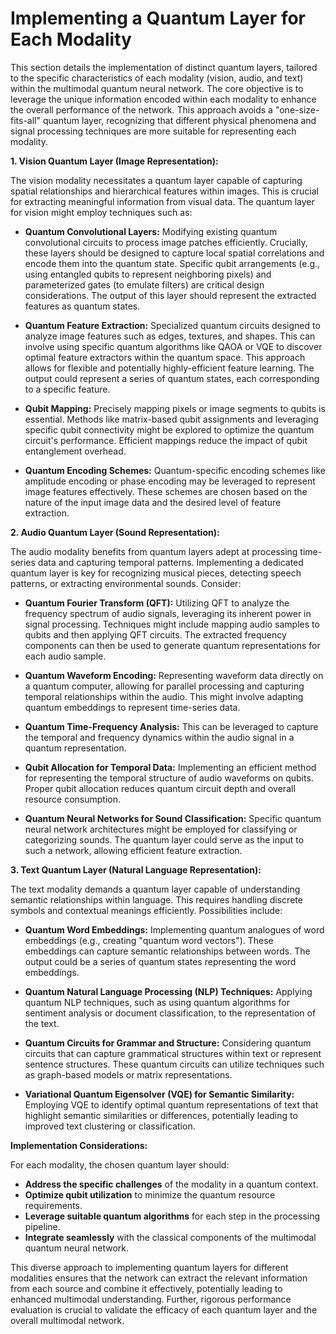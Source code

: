 # Implementing a Quantum Layer for Each Modality

This section details the implementation of distinct quantum layers, tailored to the specific characteristics of each modality (vision, audio, and text) within the multimodal quantum neural network.  The core objective is to leverage the unique information encoded within each modality to enhance the overall performance of the network.  This approach avoids a "one-size-fits-all" quantum layer, recognizing that different physical phenomena and signal processing techniques are more suitable for representing each modality.

**1. Vision Quantum Layer (Image Representation):**

The vision modality necessitates a quantum layer capable of capturing spatial relationships and hierarchical features within images. This is crucial for extracting meaningful information from visual data.  The quantum layer for vision might employ techniques such as:

* **Quantum Convolutional Layers:**  Modifying existing quantum convolutional circuits to process image patches efficiently.  Crucially, these layers should be designed to capture local spatial correlations and encode them into the quantum state. Specific qubit arrangements (e.g., using entangled qubits to represent neighboring pixels) and parameterized gates (to emulate filters) are critical design considerations.  The output of this layer should represent the extracted features as quantum states.

* **Quantum Feature Extraction:**  Specialized quantum circuits designed to analyze image features such as edges, textures, and shapes. This can involve using specific quantum algorithms like QAOA or VQE to discover optimal feature extractors within the quantum space.  This approach allows for flexible and potentially highly-efficient feature learning.  The output could represent a series of quantum states, each corresponding to a specific feature.

* **Qubit Mapping:**  Precisely mapping pixels or image segments to qubits is essential. Methods like matrix-based qubit assignments and leveraging specific qubit connectivity might be explored to optimize the quantum circuit's performance.  Efficient mappings reduce the impact of qubit entanglement overhead.

* **Quantum Encoding Schemes:** Quantum-specific encoding schemes like amplitude encoding or phase encoding may be leveraged to represent image features effectively. These schemes are chosen based on the nature of the input image data and the desired level of feature extraction.


**2. Audio Quantum Layer (Sound Representation):**

The audio modality benefits from quantum layers adept at processing time-series data and capturing temporal patterns. Implementing a dedicated quantum layer is key for recognizing musical pieces, detecting speech patterns, or extracting environmental sounds. Consider:

* **Quantum Fourier Transform (QFT):**  Utilizing QFT to analyze the frequency spectrum of audio signals, leveraging its inherent power in signal processing.  Techniques might include mapping audio samples to qubits and then applying QFT circuits. The extracted frequency components can then be used to generate quantum representations for each audio sample.

* **Quantum Waveform Encoding:**  Representing waveform data directly on a quantum computer, allowing for parallel processing and capturing temporal relationships within the audio.  This might involve adapting quantum embeddings to represent time-series data.

* **Quantum Time-Frequency Analysis:** This can be leveraged to capture the temporal and frequency dynamics within the audio signal in a quantum representation.

* **Qubit Allocation for Temporal Data:** Implementing an efficient method for representing the temporal structure of audio waveforms on qubits.  Proper qubit allocation reduces quantum circuit depth and overall resource consumption.

* **Quantum Neural Networks for Sound Classification:** Specific quantum neural network architectures might be employed for classifying or categorizing sounds. The quantum layer could serve as the input to such a network, allowing efficient feature extraction.


**3. Text Quantum Layer (Natural Language Representation):**

The text modality demands a quantum layer capable of understanding semantic relationships within language. This requires handling discrete symbols and contextual meanings efficiently. Possibilities include:

* **Quantum Word Embeddings:**  Implementing quantum analogues of word embeddings (e.g., creating "quantum word vectors").  These embeddings can capture semantic relationships between words. The output could be a series of quantum states representing the word embeddings.

* **Quantum Natural Language Processing (NLP) Techniques:**  Applying quantum NLP techniques, such as using quantum algorithms for sentiment analysis or document classification, to the representation of the text.

* **Quantum Circuits for Grammar and Structure:**  Considering quantum circuits that can capture grammatical structures within text or represent sentence structures.  These quantum circuits can utilize techniques such as graph-based models or matrix representations.

* **Variational Quantum Eigensolver (VQE) for Semantic Similarity:** Employing VQE to identify optimal quantum representations of text that highlight semantic similarities or differences, potentially leading to improved text clustering or classification.


**Implementation Considerations:**

For each modality, the chosen quantum layer should:

* **Address the specific challenges** of the modality in a quantum context.
* **Optimize qubit utilization** to minimize the quantum resource requirements.
* **Leverage suitable quantum algorithms** for each step in the processing pipeline.
* **Integrate seamlessly** with the classical components of the multimodal quantum neural network.

This diverse approach to implementing quantum layers for different modalities ensures that the network can extract the relevant information from each source and combine it effectively, potentially leading to enhanced multimodal understanding.  Further, rigorous performance evaluation is crucial to validate the efficacy of each quantum layer and the overall multimodal network.


<a id='chapter-3-subchapter-4'></a>
